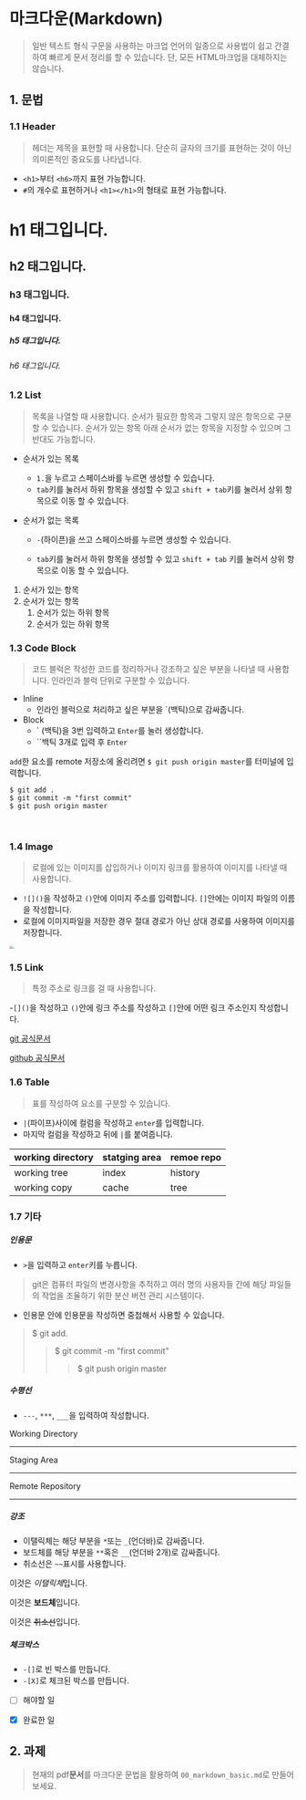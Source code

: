 # 마크다운(Markdown)

> 일반 텍스트 형식 구문을 사용하는 마크업 언어의 일종으로 사용법이 쉽고 간결하여 빠르게 문서 정리를 할 수 있습니다. 단, 모든 HTML마크업을 대체하지는 않습니다. 



## 1. 문법

### 1.1 Header 

> 헤더는 제목을 표현할 때 사용합니다. 단순히 글자의 크기를 표현하는 것이 아닌 의미론적인 중요도를 나타냅니다. 

- `<h1>`부터 `<h6>`까지 표현 가능합니다. 
- `#`의 개수로 표현하거나 `<h1></h1>`의 형태로 표현 가능합니다. 



# h1 태그입니다.

## h2 태그입니다. 

### h3 태그입니다. 

#### h4 태그입니다. 

##### h5 태그입니다. 

###### h6 태그입니다. 



### 1.2 List

> 목록을 나열할 때 사용합니다. 순서가 필요한 항목과 그렇지 않은 항목으로 구분할 수 있습니다. 순서가 있는 항목 아래 순서가 없는 항목을 지정할 수 있으며 그 반대도 가능합니다. 

- 순서가 있는 목록

  - `1.`을 누르고 스페이스바를 누르면 생성할 수 있습니다. 
  - `tab`키를 눌러서 하위 항목을 생성할 수 있고 `shift + tab`키를 눌러서 상위 항목으로 이동 할 수 있습니다. 

- 순서가 없는 목록

  - `-`(하이픈)을 쓰고 스페이스바를 누르면 생성할 수 있습니다. 

  - `tab`키를 눌러서 하위 항목을 생성할 수 있고 `shift + tab` 키를 눌러서 상위 항목으로 이동 할 수 있습니다. 

    

1. 순서가 있는 항목
2. 순서가 있는 항목
   1. 순서가 있는 하위 항목
   2. 순서가 있는 하위 항목 



### 1.3 Code Block

> 코드 블럭은 작성한 코드를 정리하거나 강조하고 싶은 부분을 나타낼 때 사용합니다. 인라인과 블럭 단위로 구분할 수 있습니다. 

- Inline
  - 인라인 블럭으로 처리하고 싶은 부분을 `(백틱)으로 감싸줍니다. 
- Block
  - ` (백틱)을 3번 입력하고  ``Enter``를 눌러 생성합니다. 
  - ``백틱 3개로 입력 후 ```Enter``` 



`add`한 요소를  remote 저장소에 올리려면 `$ git push origin master`를 터미널에 입력합니다. 

```shell
$ git add .
$ git commit -m "first commit"
$ git push origin master
```

​	

### 1.4 Image

> 로컬에 있는 이미지를 삽입하거나 이미지 링크를 활용하여 이미지를 나타낼 때 사용합니다. 

- `![]()`을 작성하고 `()`안에 이미지 주소를 입력합니다. `[]`안에는 이미지 파일의 이름을 작성합니다. 
- 로컬에 이미지파일을 저장한 경우 절대 경로가 아닌 상대 경로를 사용하여 이미지를 저장합니다. 



<img src="https://image.librewiki.net/1/1d/Git_logo_2-color.png" style="zoom:30%;" /><img src="https://media.vlpt.us/images/cyongchoi/post/9f4a8b71-bdf4-4266-b25c-40fc5e29d761/asasf.png" style="zoom:20%;" /> 





### 1.5 Link 

> 특정 주소로 링크를 걸 때 사용합니다. 

-`[]()`을 작성하고 `()`안에 링크 주소를 작성하고 `[]`안에 어떤 링크 주소인지 작성합니다. 



[git 공식문서](https://git-scm.com/)

[github 공식문서](https://git-scm.com/)



### 1.6 Table

> 표를 작성하여 요소를 구분할 수 있습니다. 

- `|`(파이프)사이에 컬럼을 작성하고 `enter`를 입력합니다. 
- 마지막 컬럼을 작성하고 뒤에 `|`를 붙여줍니다. 



| working directory | statging area | remoe repo |
| ----------------- | ------------- | ---------- |
| working tree      | index         | history    |
| working copy      | cache         | tree       |



### 1.7 기타

##### 인용문

- `>`을  입력하고 `enter`키를 누릅니다. 

> git은 컴퓨터 파일의 변경사항을 추적하고 여러 명의 사용자들 간에 해당 파일들의 작업을 조율하기 위한 분산 버전 관리 시스템이다. 

- 인용문 안에 인용문을 작성하면 중첩해서 사용할 수 있습니다. 

> $ git add.
>
> > $ git commit -m "first commit"
> >
> > > $ git push origin master



##### 수평선

- `---`, `***`, `___`을 입력하여 작성합니다. 

Working Directory

______

Staging Area

__________

Remote Repository

_____



##### 강조

- 이탤릭체는 해당 부분을 `*`또는 `_`(언더바)로 감싸줍니다. 
- 보드체를 해당 부분을 `**`혹은 `__`(언더바 2개)로 감싸줍니다. 
- 취소선은 `~~`표시를 사용합니다. 

이것은 *이탤릭체*입니다. 

이것은 **보드체**입니다. 

이것은 ~~취소선~~입니다. 



##### 체크박스 

- `-[]`로 빈 박스를 만듭니다. 
- `-[X]`로 체크된 박스를 만듭니다.

- [ ] 해야할 일 
- [x] 완료한 일



## 2. 과제

> 현재의 pdf**문서**를 마크다운 문법을 활용하여 `00_markdown_basic.md`로 만들어 보세요. 



